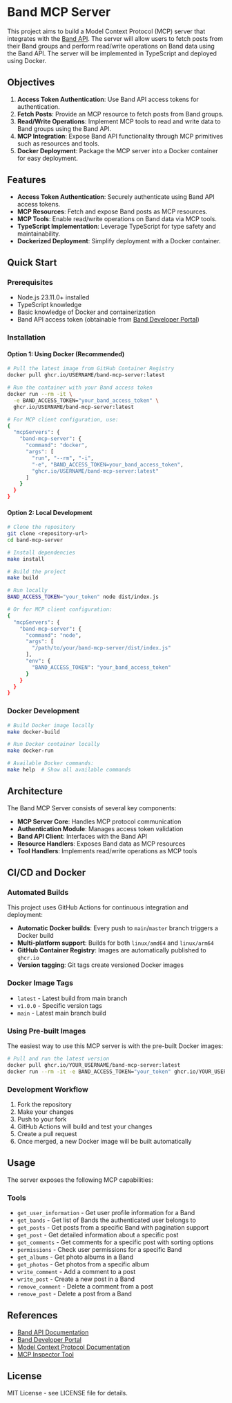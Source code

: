 # Band MCP Server

This project aims to build a Model Context Protocol (MCP) server that integrates with the [Band API](https://developers.band.us/develop/guide/api). The server will allow users to fetch posts from their Band groups and perform read/write operations on Band data using the Band API. The server will be implemented in TypeScript and deployed using Docker.

## Objectives

1. **Access Token Authentication**: Use Band API access tokens for authentication.
2. **Fetch Posts**: Provide an MCP resource to fetch posts from Band groups.
3. **Read/Write Operations**: Implement MCP tools to read and write data to Band groups using the Band API.
4. **MCP Integration**: Expose Band API functionality through MCP primitives such as resources and tools.
5. **Docker Deployment**: Package the MCP server into a Docker container for easy deployment.

## Features

- **Access Token Authentication**: Securely authenticate using Band API access tokens.
- **MCP Resources**: Fetch and expose Band posts as MCP resources.
- **MCP Tools**: Enable read/write operations on Band data via MCP tools.
- **TypeScript Implementation**: Leverage TypeScript for type safety and maintainability.
- **Dockerized Deployment**: Simplify deployment with a Docker container.

## Quick Start

### Prerequisites

- Node.js 23.11.0+ installed
- TypeScript knowledge
- Basic knowledge of Docker and containerization
- Band API access token (obtainable from [Band Developer Portal](https://developers.band.us))

### Installation

#### Option 1: Using Docker (Recommended)

```bash
# Pull the latest image from GitHub Container Registry
docker pull ghcr.io/USERNAME/band-mcp-server:latest

# Run the container with your Band access token
docker run --rm -it \
  -e BAND_ACCESS_TOKEN="your_band_access_token" \
  ghcr.io/USERNAME/band-mcp-server:latest

# For MCP client configuration, use:
{
  "mcpServers": {
    "band-mcp-server": {
      "command": "docker",
      "args": [
        "run", "--rm", "-i",
        "-e", "BAND_ACCESS_TOKEN=your_band_access_token",
        "ghcr.io/USERNAME/band-mcp-server:latest"
      ]
    }
  }
}
```

#### Option 2: Local Development

```bash
# Clone the repository
git clone <repository-url>
cd band-mcp-server

# Install dependencies
make install

# Build the project
make build

# Run locally
BAND_ACCESS_TOKEN="your_token" node dist/index.js

# Or for MCP client configuration:
{
  "mcpServers": {
    "band-mcp-server": {
      "command": "node",
      "args": [
        "/path/to/your/band-mcp-server/dist/index.js"
      ],
      "env": {
        "BAND_ACCESS_TOKEN": "your_band_access_token"
      }
    }
  }
}
```

### Docker Development

```bash
# Build Docker image locally
make docker-build

# Run Docker container locally
make docker-run

# Available Docker commands:
make help  # Show all available commands
```

## Architecture

The Band MCP Server consists of several key components:

- **MCP Server Core**: Handles MCP protocol communication
- **Authentication Module**: Manages access token validation
- **Band API Client**: Interfaces with the Band API
- **Resource Handlers**: Exposes Band data as MCP resources
- **Tool Handlers**: Implements read/write operations as MCP tools

## CI/CD and Docker

### Automated Builds

This project uses GitHub Actions for continuous integration and deployment:

- **Automatic Docker builds**: Every push to `main`/`master` branch triggers a Docker build
- **Multi-platform support**: Builds for both `linux/amd64` and `linux/arm64`
- **GitHub Container Registry**: Images are automatically published to `ghcr.io`
- **Version tagging**: Git tags create versioned Docker images

### Docker Image Tags

- `latest` - Latest build from main branch
- `v1.0.0` - Specific version tags
- `main` - Latest main branch build

### Using Pre-built Images

The easiest way to use this MCP server is with the pre-built Docker images:

```bash
# Pull and run the latest version
docker pull ghcr.io/YOUR_USERNAME/band-mcp-server:latest
docker run --rm -it -e BAND_ACCESS_TOKEN="your_token" ghcr.io/YOUR_USERNAME/band-mcp-server:latest
```

### Development Workflow

1. Fork the repository
2. Make your changes
3. Push to your fork
4. GitHub Actions will build and test your changes
5. Create a pull request
6. Once merged, a new Docker image will be built automatically

## Usage

The server exposes the following MCP capabilities:

### Tools
- `get_user_information` - Get user profile information for a Band
- `get_bands` - Get list of Bands the authenticated user belongs to
- `get_posts` - Get posts from a specific Band with pagination support
- `get_post` - Get detailed information about a specific post
- `get_comments` - Get comments for a specific post with sorting options
- `permissions` - Check user permissions for a specific Band
- `get_albums` - Get photo albums in a Band
- `get_photos` - Get photos from a specific album
- `write_comment` - Add a comment to a post
- `write_post` - Create a new post in a Band
- `remove_comment` - Delete a comment from a post
- `remove_post` - Delete a post from a Band

## References

- [Band API Documentation](https://developers.band.us/develop/guide/api)
- [Band Developer Portal](https://developers.band.us)
- [Model Context Protocol Documentation](https://modelcontextprotocol.io/)
- [MCP Inspector Tool](https://github.com/modelcontextprotocol/inspector)

## License

MIT License - see LICENSE file for details.